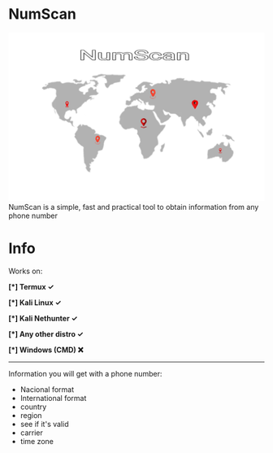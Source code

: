 # NumScan
![Logo](Photos/Logo.jpg)
NumScan is a simple, fast and practical tool to obtain information from any phone number
# Info
Works on:
 
 **[*] Termux ✓**
 
 **[*] Kali Linux ✓**
 
 **[*] Kali Nethunter ✓**
 
 **[*] Any other distro ✓**
 
 **[*] Windows (CMD) ❌**

_______________________

Information you will get with a phone number:

- Nacional format
- International format
- country
- region
- see if it's valid
- carrier
- time zone
